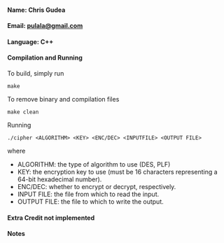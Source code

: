 #### Name: Chris Gudea
#### Email: pulala@gmail.com
#### Language: C++

#### Compilation and Running
To build, simply run

    make

To remove binary and compilation files

    make clean

Running

	./cipher <ALGORITHM> <KEY> <ENC/DEC> <INPUTFILE> <OUTPUT FILE>

where

* ALGORITHM: the type of algorithm to use (DES, PLF)
* KEY: the encryption key to use (must be 16 characters representing a 64-bit hexadecimal number).
* ENC/DEC: whether to encrypt or decrypt, respectively.
* INPUT FILE: the file from which to read the input.
* OUTPUT FILE: the file to which to write the output.

#### Extra Credit not implemented

#### Notes
